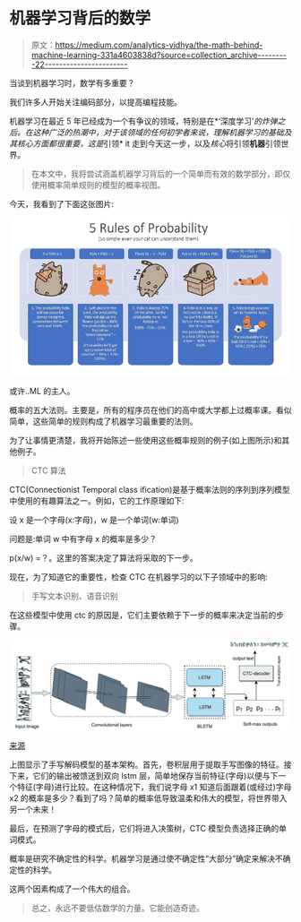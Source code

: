 # 机器学习背后的数学

> 原文：<https://medium.com/analytics-vidhya/the-math-behind-machine-learning-331a4603838d?source=collection_archive---------22----------------------->

当谈到机器学习时，数学有多重要？

我们许多人开始关注编码部分，以提高编程技能。

机器学习在最近 5 年已经成为一个有争议的领域，特别是在*‘深度学习’*的炸弹之后。在这种广泛的热潮中，对于该领域的任何初学者来说，理解机器学习的基础及其核心方面都很重要，这是*引领* it 走到今天这一步，以及*核心*将引领**机器**引领世界。

> 在本文中，我将尝试涵盖机器学习背后的一个简单而有效的数学部分，即仅使用概率简单规则的模型的概率视图。

今天，我看到了下面这张图片:

![](img/a90d9eb6586ff2cb697482ab05215e9c.png)

或许..ML 的主人。

概率的五大法则。主要是，所有的程序员在他们的高中或大学都上过概率课。看似简单，这些简单的规则构成了机器学习最重要的法则。

为了让事情更清楚，我将开始陈述一些使用这些概率规则的例子(如上图所示)和其他例子。

> CTC 算法

CTC(Connectionist Temporal class ification)是基于概率法则的序列到序列模型中使用的有趣算法之一。例如，它的工作原理如下:

设 x 是一个字母(x:字母)，w 是一个单词(w:单词)

问题是:单词 w 中有字母 x 的概率是多少？

p(x/w) =？。这里的答案决定了算法将采取的下一步。

现在，为了知道它的重要性，检查 CTC 在机器学习的以下子领域中的影响:

> 手写文本识别、语音识别

在这些模型中使用 ctc 的原因是，它们主要依赖于下一步的概率来决定当前的步骤。

![](img/5385f2221f465491d4e38af8f23cc9ea.png)

[来源](https://www.mdpi.com/2076-3417/10/3/1117/htm)

上图显示了手写解码模型的基本架构。首先，卷积层用于提取手写图像的特征。接下来，它们的输出被馈送到双向 lstm 层，简单地保存当前特征(字母)以便与下一个特征(字母)进行比较。在这种情况下，我们说字母 x1 知道后面跟着(或经过)字母 x2 的概率是多少？看到了吗？简单的概率低导致温柔和伟大的模型，将世界带入另一个未来！

最后，在预测了字母的模式后，它们将进入决策树，CTC 模型负责选择正确的单词模式。

概率是研究不确定性的科学。机器学习是通过使不确定性“大部分”确定来解决不确定性的科学。

这两个因素构成了一个伟大的组合。

> 总之，永远不要低估数学的力量。它能创造奇迹。